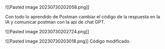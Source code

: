 ![[Pasted image 20230730202058.png]]

Con todo lo aprendido de Postman cambiar el código de la respuesta en la IA y comunicar postman con la api de chat GPT.

![[Pasted image 20230730202724.png]]

![[Pasted image 20230730203018.png]]
Código modificado. 